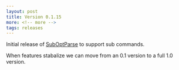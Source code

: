 ```yaml
---
layout: post
title: Version 0.1.15
more: <!-- more -->
tags: releases
---
```


Initial release of [SubOptParse](https://github.com/basking2/suboptparse)
to support sub commands.

<!-- more -->

When features stabalize we can move from an 0.1 version to a full 1.0 version.
